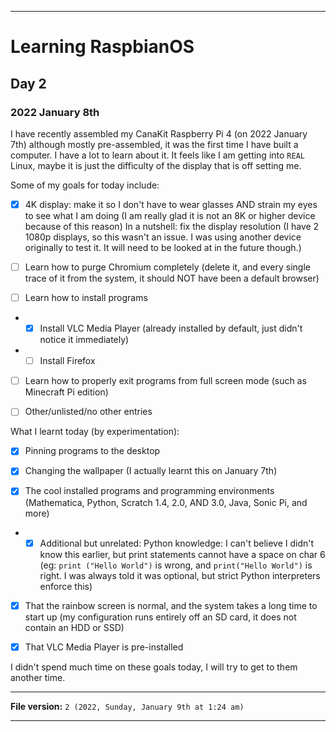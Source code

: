 
***

# Learning RaspbianOS

## Day 2

### 2022 January 8th

I have recently assembled my CanaKit Raspberry Pi 4 (on 2022 January 7th) although mostly pre-assembled, it was the first time I have built a computer. I have a lot to learn about it. It feels like I am getting into `REAL` Linux, maybe it is just the difficulty of the display that is off setting me.

Some of my goals for today include:

- [x] 4K display: make it so I don't have to wear glasses AND strain my eyes to see what I am doing (I am really glad it is not an 8K or higher device because of this reason) In a nutshell: fix the display resolution (I have 2 1080p displays, so this wasn't an issue. I was using another device originally to test it. It will need to be looked at in the future though.)

- [ ] Learn how to purge Chromium completely (delete it, and every single trace of it from the system, it should NOT have been a default browser)

- [ ] Learn how to install programs

- - [x] Install VLC Media Player (already installed by default, just didn't notice it immediately)

- - [ ] Install Firefox

- [ ] Learn how to properly exit programs from full screen mode (such as Minecraft Pi edition)

- [ ] Other/unlisted/no other entries

What I learnt today (by experimentation):

- [x] Pinning programs to the desktop

- [x] Changing the wallpaper (I actually learnt this on January 7th)

- [x] The cool installed programs and programming environments (Mathematica, Python, Scratch 1.4, 2.0, AND 3.0, Java, Sonic Pi, and more)

- - [x] Additional but unrelated: Python knowledge: I can't believe I didn't know this earlier, but print statements cannot have a space on char 6 (eg: `print ("Hello World")` is wrong, and `print("Hello World")` is right. I was always told it was optional, but strict Python interpreters enforce this)

- [x] That the rainbow screen is normal, and the system takes a long time to start up (my configuration runs entirely off an SD card, it does not contain an HDD or SSD)

- [x] That VLC Media Player is pre-installed

I didn't spend much time on these goals today, I will try to get to them another time.

***

**File version:** `2 (2022, Sunday, January 9th at 1:24 am)`

***
